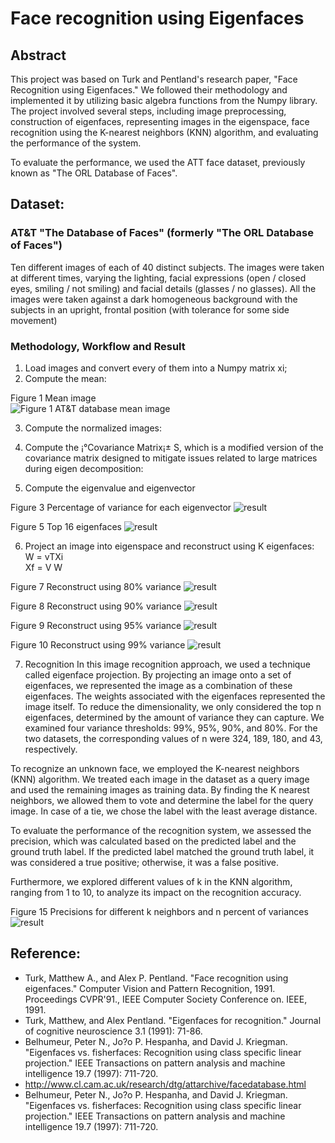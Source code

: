 # Face recognition using Eigenfaces

## Abstract
This project was based on Turk and Pentland's research paper, "Face Recognition using Eigenfaces." We followed their methodology and implemented it by utilizing basic algebra functions from the Numpy library. The project involved several steps, including image preprocessing, construction of eigenfaces, representing images in the eigenspace, face recognition using the K-nearest neighbors (KNN) algorithm, and evaluating the performance of the system.

To evaluate the performance, we used the ATT face dataset, previously known as "The ORL Database of Faces".

## Dataset:
### AT&T "The Database of Faces" (formerly "The ORL Database of Faces")
Ten different images of each of 40 distinct subjects. The images were taken at different times, varying the lighting, facial expressions (open / closed eyes, smiling / not smiling) and facial details (glasses / no glasses). All the images were taken against a dark homogeneous background with the subjects in an upright, frontal position (with tolerance for some side movement)

### Methodology, Workflow and Result
1.	Load images and convert every of them into a Numpy matrix xi;
2.	Compute the mean:  

Figure 1 Mean image  
![Figure 1 AT&T database mean image](/result/att_mean_image.png?raw=true "AT&T database mean image")

3.	Compute the normalized images:

4.	Compute the ¡°Covariance Matrix¡± S, which is a modified version of the covariance matrix designed to mitigate issues related to large matrices during eigen decomposition:

5.	Compute the eigenvalue and eigenvector

Figure 3 Percentage of variance for each eigenvector
![result](/result/att_variance_distribution.png?raw=true)

Figure 5 Top 16 eigenfaces
![result](/result/att_top_16_eigenfaces.png?raw=true)

6.	Project an image into eigenspace and reconstruct using K eigenfaces:
W = vTXi  
Xf = V W  

Figure 7 Reconstruct using 80% variance
![result](/result/att_var080_faces43.png?raw=true)

Figure 8 Reconstruct using 90% variance
![result](/result/att_var090_faces110.png?raw=true)

Figure 9 Reconstruct using 95% variance
![result](/result/att_var095_faces189.png?raw=true)

Figure 10 Reconstruct using 99% variance
![result](/result/att_var099_faces324.png?raw=true)

7.	Recognition
In this image recognition approach, we used a technique called eigenface projection. By projecting an image onto a set of eigenfaces, we represented the image as a combination of these eigenfaces. The weights associated with the eigenfaces represented the image itself. To reduce the dimensionality, we only considered the top n eigenfaces, determined by the amount of variance they can capture. We examined four variance thresholds: 99%, 95%, 90%, and 80%. For the two datasets, the corresponding values of n were 324, 189, 180, and 43, respectively.

To recognize an unknown face, we employed the K-nearest neighbors (KNN) algorithm. We treated each image in the dataset as a query image and used the remaining images as training data. By finding the K nearest neighbors, we allowed them to vote and determine the label for the query image. In case of a tie, we chose the label with the least average distance.

To evaluate the performance of the recognition system, we assessed the precision, which was calculated based on the predicted label and the ground truth label. If the predicted label matched the ground truth label, it was considered a true positive; otherwise, it was a false positive.

Furthermore, we explored different values of k in the KNN algorithm, ranging from 1 to 10, to analyze its impact on the recognition accuracy.

Figure 15 Precisions for different k neighbors and n percent of variances
![result](/result/att_precision.png?raw=true)

## Reference:
* Turk, Matthew A., and Alex P. Pentland. "Face recognition using eigenfaces." Computer Vision and Pattern Recognition, 1991. Proceedings CVPR'91., IEEE Computer Society Conference on. IEEE, 1991.
* Turk, Matthew, and Alex Pentland. "Eigenfaces for recognition." Journal of cognitive neuroscience 3.1 (1991): 71-86.
* Belhumeur, Peter N., Jo?o P. Hespanha, and David J. Kriegman. "Eigenfaces vs. fisherfaces: Recognition using class specific linear projection." IEEE Transactions on pattern analysis and machine intelligence 19.7 (1997): 711-720.
* http://www.cl.cam.ac.uk/research/dtg/attarchive/facedatabase.html
* Belhumeur, Peter N., Jo?o P. Hespanha, and David J. Kriegman. "Eigenfaces vs. fisherfaces: Recognition using class specific linear projection." IEEE Transactions on pattern analysis and machine intelligence 19.7 (1997): 711-720.

